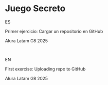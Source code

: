 <h1>Juego Secreto</h1>

<p>ES</p>
  <p>Primer ejercicio: Cargar un repositorio en GitHub</p>
  <p>Alura Latam G8 2025</p>
<br>
<p>EN</p>
  <p>First exercise: Uploading repo to GitHub</p>
  <p>Alura Latam G8 2025</p>
